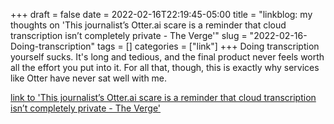 +++draft = falsedate = 2022-02-16T22:19:45-05:00title = "linkblog: my thoughts on 'This journalist’s Otter.ai scare is a reminder that cloud transcription isn’t completely private - The Verge'"slug = "2022-02-16-Doing-transcription"tags = []categories = ["link"]+++Doing transcription yourself sucks. It's long and tedious, and the final product never feels worth all the effort you put into it. For all that, though, this is exactly why services like Otter have never sat well with me. [link to 'This journalist’s Otter.ai scare is a reminder that cloud transcription isn’t completely private - The Verge'](https://www.theverge.com/2022/2/16/22937766/go-read-this-otter-ai-transcription-data-privacy-report)
